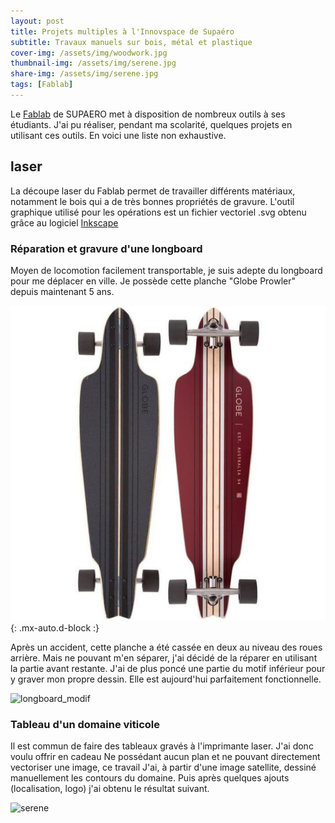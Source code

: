 ```yaml
---
layout: post
title: Projets multiples à l'Innovspace de Supaéro
subtitle: Travaux manuels sur bois, métal et plastique
cover-img: /assets/img/woodwork.jpg
thumbnail-img: /assets/img/serene.jpg
share-img: /assets/img/serene.jpg
tags: [Fablab]
---
```


Le [Fablab](https://fablab-manager.isae.fr/) de SUPAERO met à disposition de nombreux outils à ses étudiants. 
J'ai pu réaliser, pendant ma scolarité, quelques projets en utilisant ces outils. En voici une liste non exhaustive.

##  laser

La découpe laser du Fablab permet de travailler différents matériaux, notamment le bois qui a de très bonnes propriétés de gravure.
L'outil graphique utilisé pour les opérations est un fichier vectoriel .svg obtenu grâce au logiciel [Inkscape](https://inkscape.org/fr/)

### Réparation et gravure d'une longboard

Moyen de locomotion facilement transportable, je suis adepte du longboard pour me déplacer en ville.
Je possède cette planche "Globe Prowler" depuis maintenant 5 ans.

![longboard_original](../assets/img/longboard_original.jpg){: .mx-auto.d-block :}

Après un accident, cette planche a été cassée en deux au niveau des roues arrière.
Mais ne pouvant m'en séparer, j'ai décidé de la réparer en utilisant la partie avant restante.
J'ai de plus poncé une partie du motif inférieur pour y graver mon propre dessin. Elle est aujourd'hui parfaitement fonctionnelle.

![longboard_modif](../assets/img/longboard_modif.png)

### Tableau d'un domaine viticole

Il est commun de faire des tableaux gravés à l'imprimante laser. J'ai donc voulu offrir en cadeau
Ne possédant aucun plan et ne pouvant directement vectoriser une image, ce travail
J'ai, à partir d'une image satellite, dessiné manuellement les contours du domaine.
Puis après quelques ajouts (localisation, logo) j'ai obtenu le résultat suivant.

![serene](../assets/img/serene.jpg)
